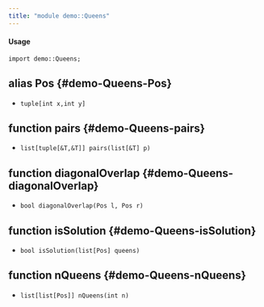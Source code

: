 ```yaml
---
title: "module demo::Queens"
---
```


#### Usage

`import demo::Queens;`

## alias Pos {#demo-Queens-Pos}

* `tuple[int x,int y]`

## function pairs {#demo-Queens-pairs}

* ``list[tuple[&T,&T]] pairs(list[&T] p)``

## function diagonalOverlap {#demo-Queens-diagonalOverlap}

* ``bool diagonalOverlap(Pos l, Pos r)``

## function isSolution {#demo-Queens-isSolution}

* ``bool isSolution(list[Pos] queens)``

## function nQueens {#demo-Queens-nQueens}

* ``list[list[Pos]] nQueens(int n)``

